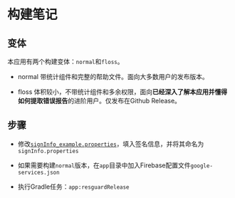 # 构建笔记

## 变体

本应用有两个构建变体：`normal`和`floss`。

* normal
带统计组件和完整的帮助文件。面向大多数用户的发布版本。

* floss
体积较小，不带统计组件和多余权限，面向**已经深入了解本应用并懂得如何提取错误报告**的进阶用户。仅发布在Github Release。

## 步骤

- 修改[`signInfo_example.properties`](signInfo_example.properties)，填入签名信息，并将其命名为`signInfo.properties`

- 如果需要构建`normal`版本，在`app`目录中加入Firebase配置文件`google-services.json`

- 执行Gradle任务：`app:resguardRelease`